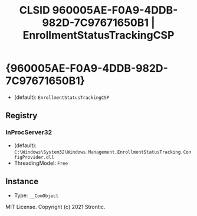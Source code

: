 ﻿---
title: "CLSID 960005AE-F0A9-4DDB-982D-7C97671650B1 | EnrollmentStatusTrackingCSP"
excerpt: What is COM-Object CLSID 960005AE-F0A9-4DDB-982D-7C97671650B1?
---

# {960005AE-F0A9-4DDB-982D-7C97671650B1}

* (default): `EnrollmentStatusTrackingCSP`

## Registry


### InProcServer32

* (default): `C:\Windows\System32\Windows.Management.EnrollmentStatusTracking.ConfigProvider.dll`
* ThreadingModel: `Free`

## Instance

* Type: `__ComObject`

MIT License. Copyright (c) 2021 Strontic.


